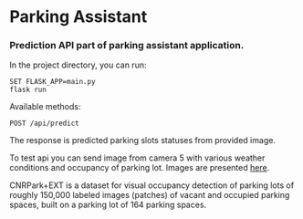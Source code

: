 # Parking Assistant

###  Prediction API part of parking assistant application.

In the project directory, you can run:

```
SET FLASK_APP=main.py
flask run
```

Available methods:

`POST /api/predict`

The response is predicted parking slots statuses from provided image.

To test api you can send image from camera 5 with various weather conditions and occupancy of parking lot.
Images are presented [here].

CNRPark+EXT is a dataset for visual occupancy detection of parking lots of roughly 150,000 labeled images 
(patches) of vacant and occupied parking spaces, built on a parking lot of 164 parking spaces.

[here]: http://cnrpark.it 